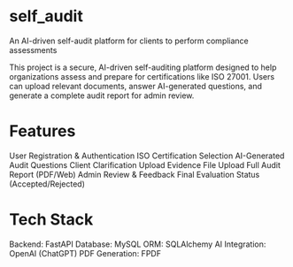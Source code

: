 # self_audit

An AI-driven self-audit platform for clients to perform compliance assessments

This project is a secure, AI-driven self-auditing platform designed to help organizations assess and prepare for certifications like ISO 27001. Users can upload relevant documents, answer AI-generated questions, and generate a complete audit report for admin review.

# Features

User Registration & Authentication
ISO Certification Selection
AI-Generated Audit Questions
Client Clarification Upload
Evidence File Upload
Full Audit Report (PDF/Web)
Admin Review & Feedback
Final Evaluation Status (Accepted/Rejected)

# Tech Stack

Backend: FastAPI
Database: MySQL
ORM: SQLAlchemy
AI Integration: OpenAI (ChatGPT)
PDF Generation: FPDF
